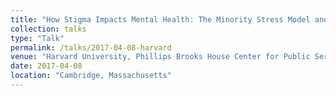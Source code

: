 ```yaml
---
title: "How Stigma Impacts Mental Health: The Minority Stress Model and Unwed Mothers in South Korea"
collection: talks
type: "Talk"
permalink: /talks/2017-04-08-harvard
venue: "Harvard University, Phillips Brooks House Center for Public Service and Engaged Scholarship"
date: 2017-04-08
location: "Cambridge, Massachusetts"
---
```


